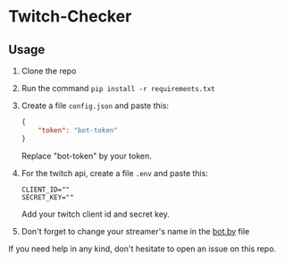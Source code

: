 # Twitch-Checker

## Usage

1. Clone the repo
2. Run the command `pip install -r requirements.txt`
3. Create a file `config.json` and paste this: 

	``` json
	{
		"token": "bot-token"
	}
	```

	Replace "bot-token" by your token.

3. For the twitch api, create a file `.env` and paste this:

	```
	CLIENT_ID=""
	SECRET_KEY=""
	```
	Add your twitch client id and secret key.
	
4. Don't forget to change your streamer's name in the [bot.by](bot.py) file

If you need help in any kind, don't hesitate to open an issue on this repo.
